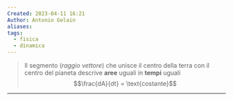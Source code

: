 ```yaml
---
Created: 2023-04-11 16:21
Author: Antonio Gelain
aliases: 
tags:
  - fisica
  - dinamica
---
```


> Il segmento (*raggio vettore*) che unisce il centro della terra con il centro del pianeta descrive **aree** uguali in **tempi** uguali
$$\frac{dA}{dt} = \text{costante}$$

---

